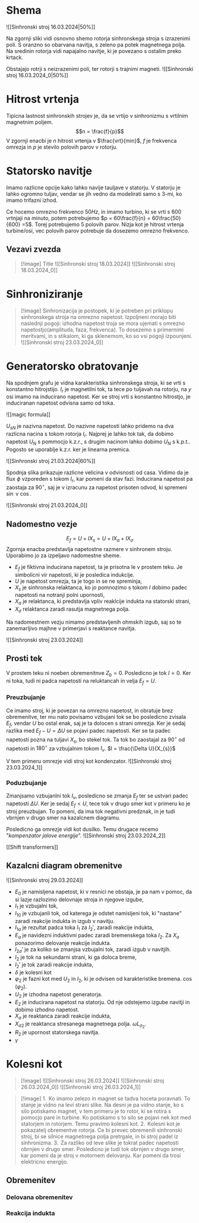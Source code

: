 # Shema

![[Sinhronski stroj 16.03.2024|50%]]

Na zgornji sliki vidi osnovno shemo rotorja sinhronskega stroja s izrazenimi poli. S oranzno so obarvana navitja, s zeleno pa potek magnetnega polja. Na sredinin rotorja vidi napajalno navitje, ki je povezano s ostalim preko krtack.

Obstajajo rotrji s neizrazenimi poli, ter rotorji s trajnimi magneti.
![[Sinhronski stroj 16.03.2024_0|50%]]
# Hitrost vrtenja
Tipicna lastnost sinhronskih strojev je, da se vrtijo v sinhronizmu s vrtilnim magnetnim poljem.
$$n = \frac{f}{p}$$
V zgornji enacbi je $n$ hitrost vrtenja v $\frac{vrt}{min}$, $f$ je frekvenca omrezja in $p$ je stevilo polovih parov v rotorju.

# Statorsko navitje
Imamo razlicne opcije kako lahko navije tauljave v statorju. V statorju je lahko ogromno tuljav, vendar se jih vedno da modelirati samo s 3-mi, ko imamo trifazni izhod.

Ce hocemo omrezno frekvenco $50Hz$, in imamo turbino, ki se vrti s 600 vrtnjaji na minuto, potem potrebujemo $p = 60\frac{f}{n} = 60\frac{50}{600} =5$. Torej potrebujemo 5 polovih parov. Nizja kot je hitrost vrtenja turbine/osi, vec polovih parov potrebuje da dosezemo omrezno frekvenco.
## Vezavi zvezda

> [!image] Title
> ![[Sinhronski stroj 18.03.2024]]
> ![[Sinhronski stroj 18.03.2024_0]]

# Sinhroniziranje

> [!image]
> Sinhronizacija je postopek, ki je potreben pri priklopu sinhronskega stroja na omrezno napetost. Izpoljneni morajo biti naslednji pogoji: izhodna napetost troja se mora ujemati s omrezno napetostjo(amplituda, faza, frekvenca). To dosezemo s primernimi meritvami, in s stikalom, ki ga sklenemom, ko so vsi pogoji izpounjeni. 
> ![[Sinhronski stroj 23.03.2024_0]]

# Generatorsko obratovanje
Na spodnjem grafu je vidna karakteristika sinhronskega stroja, ki se vrti s konstantno hitrojstijo. $I_{r}$ je magnetilni tok, ta tece po tuljavah na rotorju, na $y$ osi imamo na inducirano napetost. Ker se stroj vrti s konstantno hitrostjo, je induciranan napetost odvisna samo od toka. 

![[magic formula]]

$U_{sN}$ je nazivna napetost. Do nazivne napetosti lahko pridemo na dva razlicna nacina s tokom rotorja $I_{r}$. Najprej je lahko tok tak, da dobimo napetost $U_{N}$ s pommocjo k.z.r., s drugim nacinom lahko dobimo $U_{N}$ s k.p.t.. Pogosto se uporablje k.z.r. ker je linearna premica. 

![[Sinhronski stroj 21.03.2024|60%]]

Spodnja slika prikazuje razlicne velicina v odvisnosti od casa. Vidimo da je flux $\phi$ vzporeden s tokom $I_{r}$, kar pomeni da stav fazi. Inducirana napetost pa zaostaja za $90^{\circ}$, saj je v izracunu za napetost prisoten odvod, ki spremeni $\sin$ v $\cos$.

![[Sinhronski stroj 21.03.2024_0]]

## Nadomestno vezje
$$
E_{f} =  U + I X_{s} = U + IX_{a} +IX_{\sigma}
$$
Zgornja enacba predstavlja napetostne razmere v sinhronem stroju. Uporabimo jo za izpeljavo nadomestne sheme.
- $E_{f}$ je fiktivna inducirana napetost, ta je prisotna le v prostem teku. Je simbolicni vir napetosti, ki je posledica indukcije.
- $U$ je napetost omrezja, ta je togo in se ne spreminja,
- $X_{s}$ je sinhronska relaktanca, ko jo pomnozimo s tokom $I$ dobimo padec napetosti na notranji polni upornosti,
- $X_{a}$ je relaktanca, ki predstavlja vpliv reaklcije indukta na statorski strani,
- $X_{\sigma}$ relaktanca zaradi rasutja magnetnega polja.

Na nadomestnem vezju nimamo predstavljenih ohmskih izgub, saj so te zanemarljivo majhne v primerjavi s reaktance navitja.


![[Sinhronski stroj 23.03.2024]]
## Prosti tek
V prostem teku ni noeben obremenitnve $Z_{b} = 0$. Posledicno je tok $I = 0$. Ker ni toka, tudi ni padca napetosti na reluktancah in velja $E_{f} = U$.

### Preuzbujanje
Ce imamo stroj, ki je povezan na omrezno napetost, in obratuje brez obremenitve, ter mu nato povisamo vzbujani tok se bo posledicno zvisala $E_{f}$, vendar $U$ bo ostal enak, saj je ta dolocen s strani omrezja. Ker je sedaj razlika med $E_{f} - U = \Delta U$ se pojavi padec napetosti. Ker se ta padec napetosti pozna na tuljavi $X_{s}$, bo stekel tok. Ta tok bo zaostajal za $90 ^{\circ}$ od napetosti in $180 ^{\circ}$ za vzbujalnim tokom $I_{v}$. $I = \frac{\Delta U}{X_{s}}$

V tem primeru omrezje vidi stroj kot kondenzator.
![[Sinhronski stroj 23.03.2024_1]]

### Poduzbujanje
Zmanjsamo vzbujanlni tok $I_{v}$, posledicno se zmanja $E_{f}$ ter se ustvari padec napetosti $\Delta U$. Ker je sedaj $E_{f} \lt U$, tece tok v drugo smer kot v primeru ko je stroj preuzbujan. To pomeni, da ima tok negativni predznak, in je tudi vbrnjen v drugo smer na kazalcnem diagramu. 

Posledicno ga omrezje vidi kot dusilko. Temu drugace recemo "*kompenzator jalove energije*".
![[Sinhronski stroj 23.03.2024_2]]

[[Shift transformers]]

## Kazalcni diagram obremenitve

![[Sinhronski stroj 29.03.2024]]

- $E_{0}$ je namisljena napetost, ki v resnici ne obstaja, je pa nam v pomoc, da si lazje razlozimo delovnaje stroja in njegove izgube,
- $I_{1}$ je vzbujalni tok,
- $I_{10}$ je vzbujanli tok, od katerega je odstet namisljeni tok, ki "nastane" zaradi reakcije indukta in izgub v navitju.
- $I_{1a}$ je rezultat padca toka $I_{1}$ za $I_{2}'$, zaradi reakcije indukta,
- $E_{a}$ je navidezni induktivni padec zaradi bremenskega toka $I_{2}$. Za $X_{a}$ ponazorimo delovanje reakcije indukta. 
- $I_{2 \sigma}'$ je za koliko se zmanjsa vzbujalni tok, zaradi izgub v navitjih.
- $I_{2}$ je tok na sekundarni strani, ki ga doloca breme,
- $I_{2}'$ je tok zaradi reakcije indukta,
- $\delta$ je kolesni kot
- $\varphi_{2}$ je fazni kot med $U_{2}$ in $I_{2}$, ki je odvisen od karakteristike bremena. $\cos(\varphi_{2})$.
- $U_{2}$ je izhodna napetost generatorja.
- $E_{2}$ je inducirana napetost na statorju. Od nje odstejemo izgube navitji in dobimo izhodno napetost.
- $X_{a}$ je reaktanca zaradi reakcije indukta,
- $X_{\sigma2}$ je reaktanca stresanega magnetnega polja. $\omega L_{\sigma_{2}}$.
- $R_{2}$ je upornost statorskega navitja.
- $\gamma$

# Kolesni kot


> [!image]
> ![[Sinhronski stroj 26.03.2024]]
> ![[Sinhronski stroj 26.03.2024_0]]
> ![[Sinhronski stroj 26.03.2024_1]]


> [!image]
> $1.\,$ Ko imamo zelezo in magnet se tadva hoceta poravnati. To stanje je vidno na levi strani slike. Na desni je pa vidno stanje, ko s silo potiskamo magnet, v tem primeru je to rotor, ki se rotira s pomocjo pare in turbine. Ko potiskamo s to silo se pojavi nek kot med statorjem in rotorjem. Temu pravimo kolesni kot.
> $2.\,$ Kolesni kot je pokazatelj obrementve rotorja. Ce bi prevec obremenili sinhronski stroj, bi se silnice magnetnega polja pretrgale, in bi stroj padel iz sinhronizma.
> $3.\,$ Za razliko od leve slike je tokrat padec napetosti obrnjen v drugo smer. Posledicno je tudi tok obrnjen v drugo smer, kar pomeni da je stroj v motornem delovanju. Kar pomeni da trosi elektricno energijo.




## Obremenitev
### Delovana obremenitev



### Reakcija indukta